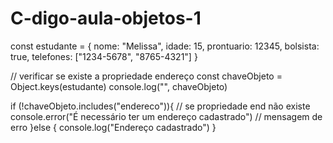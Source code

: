 # C-digo-aula-objetos-1
const estudante = {
    nome: "Melissa",
    idade: 15,
    prontuario: 12345,
    bolsista: true,
    telefones: ["1234-5678", "8765-4321"]
}

// verificar se existe a propriedade endereço
const chaveObjeto = Object.keys(estudante)
console.log("", chaveObjeto)

if (!chaveObjeto.includes("endereco")){ // se propriedade end não existe
    console.error("É necessário ter um endereço cadastrado") // mensagem de erro
}else {
    console.log("Endereço cadastrado")
}
